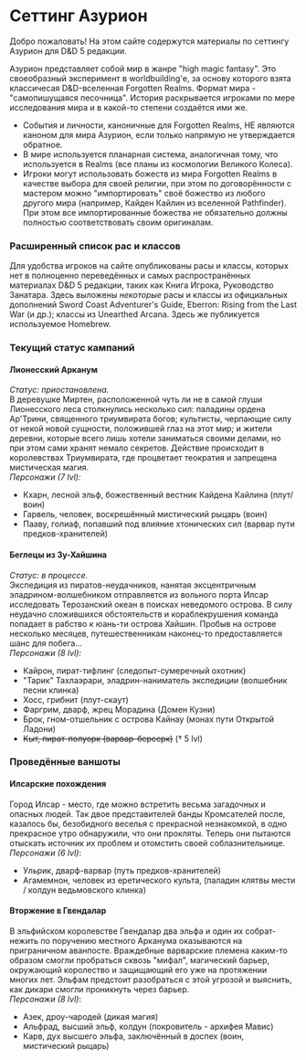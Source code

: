 # Сеттинг Азурион

Добро пожаловать! На этом сайте содержутся материалы по сеттингу Азурион для D&D 5 редакции.

Азурион представляет собой мир в жанре "high magic fantasy". Это своеобразный эксперимент в worldbuilding'е, за основу которого взята классичесая
D&D-вселенная Forgotten Realms.
Формат мира - "самопишущаяся песочница". История раскрывается игроками по мере исследования мира и в какой-то степени создаётся ими же.
- События и личности, каноничные для Forgotten Realms, НЕ являются каноном для мира Азурион, если только напрямую не утверждается обратное.
- В мире используется планарная система, аналогичная тому, что используется в Realms (все планы из космологии Великого Колеса).
- Игроки могут использовать божеств из мира Forgotten Realms в качестве выбора для своей религии, при этом по договорённости с
  мастером можно "импортировать" своё божество из любого другого мира (например, Кайден Кайлин из вселенной Pathfinder). При этом все импортированные
  божества не обязательно должны полностью соответствовать своим оригиналам.

### Расширенный список рас и классов
Для удобства игроков на сайте опубликованы расы и классы, которых нет в полноценно переведённых и самых распространённых материалах
D&D 5 редакции, таких как Книга Игрока, Руководство Занатара. Здесь выложены _некоторые_ расы и классы из официальных дополнений Sword Coast
Adventurer's Guide, Eberron: Rising from the Last War (и др.); классы из Unearthed Arcana. Здесь же публикуется используемое Homebrew.

### Текущий статус кампаний
#### Лионесский Арканум
_Статус: приостановлена._  
В деревушке Миртен, расположенной чуть ли не в самой глуши Лионесского леса столкнулись несколько сил: паладины ордена Ар'Трини,
священного триумвирата богов; культисты, черпающие силу от некой новой сущности, положившей глаз на этот мир; и жители деревни,
которые всего лишь хотели заниматься своими делами, но при этом сами хранят немало секретов. Действие происходит в королевствах
Триумвирата, где процветает теократия и запрещена мистическая магия.  
_Персонажи (7 lvl):_
- Кхарн, лесной эльф, божественный вестник Кайдена Кайлина (плут/воин)
- Гарвель, человек, воскрешённый мистический рыцарь (воин)
- Пааву, голиаф, попавший под влияние хтонических сил (варвар пути предков-хранителей)

#### Беглецы из Зу-Хайшина
_Статус: в процессе._  
Экспедиция из пиратов-неудачников, нанятая эксцентричным эладрином-волшебником отправляется из вольного порта Илсар исследовать
Терозанский океан в поисках неведомого острова. В силу неудачно сложившихся обстоятельств и кораблекрушения команда попадает в рабство к
юань-ти острова Хайшин. Пробыв на острове несколько месяцев, путешественникам наконец-то предоставляется шанс для побега...  
_Персонажи (8 lvl):_
- Кайрон, пират-тифлинг (следопыт-сумеречный охотник)
- "Тарик" Тахлаэрари, эладрин-наниматель экспедиции (волшебник песни клинка)
- Хосс, грибнит (плут-скаут)
- Фаргрим, дварф, жрец Морадина (Домен Кузни)
- Брок, гном-отшельник с острова Кайнау (монах пути Открытой Ладони)
- ~~Кыт, пират-полуорк (варвар-берсерк)~~  († 5 lvl)

### Проведённые ваншоты
#### Илсарские похождения
Город Илсар - место, где можно встретить весьма загадочных и опасных людей. Так двое представителей банды Кромсателей после,
казалось бы, безобидного веселья с прекрасной незнакомкой, в одно прекрасное утро обнаружили, что они прокляты. Теперь они пытаются
отыскать источник их проблем и отомстить своей соблазнительнице.  
_Персонажи (6 lvl)_:
- Ульрик, дварф-варвар (путь предков-хранителей)
- Агамемнон, человек из еретического культа, (паладин клятвы мести / колдун ведьмовского клинка)

#### Вторжение в Гвендалар
В эльфийском королевстве Гвендалар два эльфа и один их собрат-нежить по поручению местного Арканума оказываются на приграничном аванпосте.
Враждебные варварские племена каким-то образом смогли пробраться сквозь "мифал", магический барьер, окружающий королество и защищающий его уже на
протяжении многих лет. Эльфам предстоит разобраться с этой угрозой и выяснить, как дикари смогли проникнуть через барьер.  
_Персонажи (8 lvl)_:
- Азек, дроу-чародей (дикая магия)
- Альфрад, высший эльф, колдун (покровитель - архифея Мавис)
- Карв, дух высшего эльфа, заключённый в доспех (воин, мистический рыцарь)